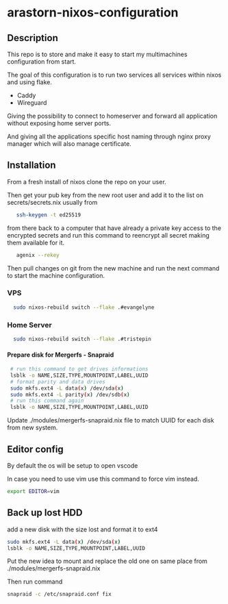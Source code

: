 # arastorn-nixos-configuration

## Description

This repo is to store and make it easy to start my multimachines configuration from start.

The goal of this configuration is to run two services all services within nixos and using flake.

- Caddy
- Wireguard

Giving the possibility to connect to homeserver and forward all application without exposing home server ports.

And giving all the applications specific host naming through nginx proxy manager which will also manage certificate.

## Installation

 From a fresh install of nixos clone the repo on your user.

 Then get your pub key from the new root user and add it to the list on secrets/secrets.nix usually from 

 ```bash
    ssh-keygen -t ed25519
 ```

 from there back to a computer that have already a private key access to the encrypted secrets and run this command to reencrypt all secret making them available for it.

 ```bash
    agenix --rekey
 ```

Then pull changes on git from the new machine and run the next command to start the machine configuration.

 ### VPS

 ```bash
   sudo nixos-rebuild switch --flake .#evangelyne
 ```

### Home Server

 ```bash
   sudo nixos-rebuild switch --flake .#tristepin
 ```

 #### Prepare disk for Mergerfs - Snapraid 

 ```bash
  # run this command to get drives informations
  lsblk -o NAME,SIZE,TYPE,MOUNTPOINT,LABEL,UUID
  # format parity and data drives
  sudo mkfs.ext4 -L data(x) /dev/sda(x)
  sudo mkfs.ext4 -L parity(x) /dev/sdb(x)
  # run this command again
  lsblk -o NAME,SIZE,TYPE,MOUNTPOINT,LABEL,UUID
 ```

Update ./modules/mergerfs-snapraid.nix file to match UUID for each disk from new system.

 ## Editor config

By default the os will be setup to open vscode

In case you need to use vim use this command to force vim instead.

```bash
export EDITOR=vim
```

## Back up lost HDD

add a new disk with the size lost and format it to ext4

```bash
sudo mkfs.ext4 -L data(x) /dev/sda(x)
lsblk -o NAME,SIZE,TYPE,MOUNTPOINT,LABEL,UUID
```

Put the new idea to mount and replace the old one on same place from ./modules/mergerfs-snapraid.nix

Then run command 

```bash
snapraid -c /etc/snapraid.conf fix
```